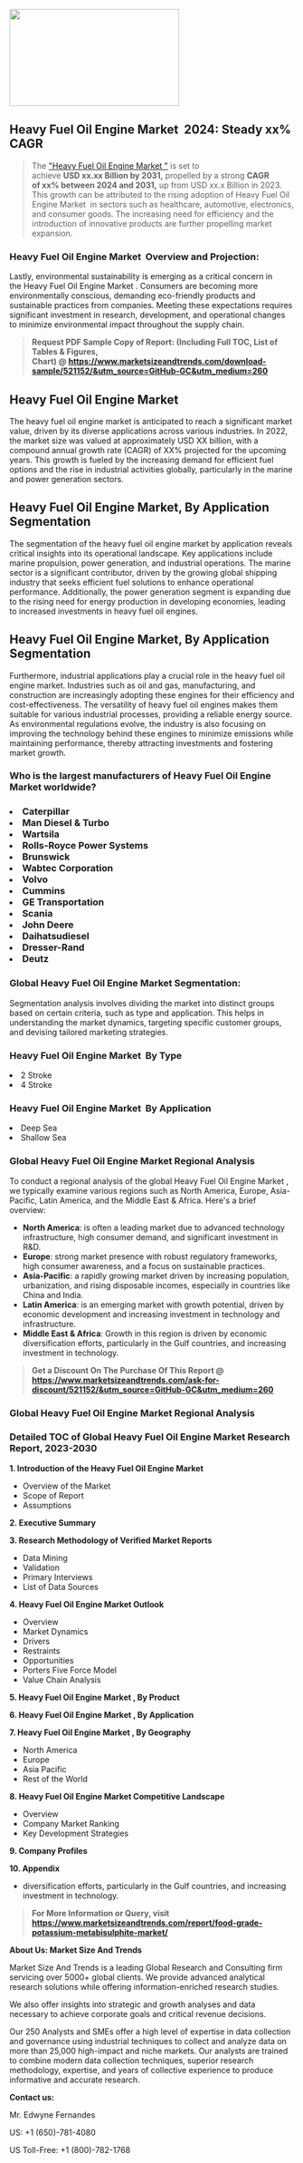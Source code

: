 <p><img class="alignnone size-medium wp-image-20088" src="https://ffe5etoiles.com/wp-content/uploads/2024/12/MST1-300x171.png" alt="" width="300" height="171" /></p><h2 id="ember46" class="ember-view reader-text-block__heading-2">Heavy Fuel Oil Engine Market &nbsp;2024: Steady&nbsp;xx% CAGR</h2><blockquote id="ember47" class="ember-view reader-text-block__blockquote">The&nbsp;<a class="app-aware-link " href="https://www.marketsizeandtrends.com/download-sample/521152/&utm_source=GitHub-GC&utm_medium=260" target="_blank" data-test-app-aware-link="">"Heavy Fuel Oil Engine Market "</a>&nbsp;is set to achieve&nbsp;<strong>USD&nbsp;xx.xx&nbsp;Billion by 2031,</strong>&nbsp;propelled by a strong&nbsp;<strong>CAGR of&nbsp;xx% between 2024 and 2031,</strong>&nbsp;up from USD xx.x Billion in 2023. This growth can be attributed to the rising adoption of&nbsp;Heavy Fuel Oil Engine Market &nbsp;in sectors such as healthcare, automotive, electronics, and consumer goods. The increasing need for efficiency and the introduction of innovative products are further propelling market expansion.</blockquote><h3 id="ember48" class="ember-view reader-text-block__heading-3">Heavy Fuel Oil Engine Market &nbsp;Overview and Projection:</h3><p id="ember49" class="ember-view reader-text-block__paragraph">Lastly, environmental sustainability is emerging as a critical concern in the&nbsp;Heavy Fuel Oil Engine Market . Consumers are becoming more environmentally conscious, demanding eco-friendly products and sustainable practices from companies. Meeting these expectations requires significant investment in research, development, and operational changes to minimize environmental impact throughout the supply chain.</p><blockquote id="ember50" class="ember-view reader-text-block__blockquote"><strong>Request PDF Sample Copy of Report: (Including Full TOC, List of Tables &amp; Figures, Chart)&nbsp;@&nbsp;<strong><a href="https://www.marketsizeandtrends.com/download-sample/521152/&utm_source=GitHub-GC&utm_medium=260" target="_blank">https://www.marketsizeandtrends.com/download-sample/521152/&utm_source=GitHub-GC&utm_medium=260</a></strong></strong></blockquote><h3 class=""> <h2>Heavy Fuel Oil Engine Market</h2><p>The heavy fuel oil engine market is anticipated to reach a significant market value, driven by its diverse applications across various industries. In 2022, the market size was valued at approximately USD XX billion, with a compound annual growth rate (CAGR) of XX% projected for the upcoming years. This growth is fueled by the increasing demand for efficient fuel options and the rise in industrial activities globally, particularly in the marine and power generation sectors.</p><h2>Heavy Fuel Oil Engine Market, By Application Segmentation</h2><p>The segmentation of the heavy fuel oil engine market by application reveals critical insights into its operational landscape. Key applications include marine propulsion, power generation, and industrial operations. The marine sector is a significant contributor, driven by the growing global shipping industry that seeks efficient fuel solutions to enhance operational performance. Additionally, the power generation segment is expanding due to the rising need for energy production in developing economies, leading to increased investments in heavy fuel oil engines.</p><h2>Heavy Fuel Oil Engine Market, By Application Segmentation</h2><p>Furthermore, industrial applications play a crucial role in the heavy fuel oil engine market. Industries such as oil and gas, manufacturing, and construction are increasingly adopting these engines for their efficiency and cost-effectiveness. The versatility of heavy fuel oil engines makes them suitable for various industrial processes, providing a reliable energy source. As environmental regulations evolve, the industry is also focusing on improving the technology behind these engines to minimize emissions while maintaining performance, thereby attracting investments and fostering market growth.</p></h3><h3 id="" class="">Who is the largest manufacturers of&nbsp;Heavy Fuel Oil Engine Market worldwide?</h3><h3 class=""></Li><Li>Caterpillar</Li><Li> Man Diesel & Turbo</Li><Li> Wartsila</Li><Li> Rolls-Royce Power Systems</Li><Li> Brunswick</Li><Li> Wabtec Corporation</Li><Li> Volvo</Li><Li> Cummins</Li><Li> GE Transportation</Li><Li> Scania</Li><Li> John Deere</Li><Li> Daihatsudiesel</Li><Li> Dresser-Rand</Li><Li> Deutz</h3><h3 id="ember53" class="ember-view reader-text-block__heading-3">Global&nbsp;Heavy Fuel Oil Engine Market Segmentation:</h3><p id="ember54" class="ember-view reader-text-block__paragraph">Segmentation analysis involves dividing the market into distinct groups based on certain criteria, such as type and application. This helps in understanding the market dynamics, targeting specific customer groups, and devising tailored marketing strategies.</p><h3 id="" class="">Heavy Fuel Oil Engine Market &nbsp;By Type</h3><p></Li><Li>2 Stroke</Li><Li> 4 Stroke</p><h3 id="" class="">Heavy Fuel Oil Engine Market &nbsp;By Application</h3><p class=""></Li><Li>Deep Sea</Li><Li> Shallow Sea</p><h3 id="ember62" class="ember-view reader-text-block__heading-3">Global Heavy Fuel Oil Engine Market Regional Analysis</h3><p id="ember63" class="ember-view reader-text-block__paragraph">To conduct a regional analysis of the global Heavy Fuel Oil Engine Market , we typically examine various regions such as North America, Europe, Asia-Pacific, Latin America, and the Middle East &amp; Africa. Here's a brief overview:</p><ul><li><strong>North America</strong>: is often a leading market due to advanced technology infrastructure, high consumer demand, and significant investment in R&amp;D.</li><li><strong>Europe</strong>: strong market presence with robust regulatory frameworks, high consumer awareness, and a focus on sustainable practices.</li><li><strong>Asia-Pacific</strong>: a rapidly growing market driven by increasing population, urbanization, and rising disposable incomes, especially in countries like China and India.</li><li><strong>Latin America</strong>: is an emerging market with growth potential, driven by economic development and increasing investment in technology and infrastructure.</li><li><strong>Middle East &amp; Africa</strong>: Growth in this region is driven by economic diversification efforts, particularly in the Gulf countries, and increasing investment in technology.</li></ul><blockquote id="ember61" class="ember-view reader-text-block__blockquote"><strong>Get a Discount On The Purchase Of This Report @ <strong><a href="https://html-cleaner.com/" target="">https://www.marketsizeandtrends.com/ask-for-discount/521152/&utm_source=GitHub-GC&utm_medium=260</a></strong></strong></blockquote><h3 id="ember62" class="ember-view reader-text-block__heading-3">Global Heavy Fuel Oil Engine Market Regional Analysis</h3><h3 id="" class="">Detailed TOC of Global Heavy Fuel Oil Engine Market Research Report, 2023-2030</h3><p id="" class=""><strong>1. Introduction of the Heavy Fuel Oil Engine Market </strong></p><ul><li>Overview of the Market</li><li>Scope of Report</li><li>Assumptions</li></ul><p id="" class=""><strong>2. Executive Summary</strong></p><p id="" class=""><strong>3. Research Methodology of Verified Market Reports</strong></p><ul><li>Data Mining</li><li>Validation</li><li>Primary Interviews</li><li>List of Data Sources</li></ul><p id="" class=""><strong>4. Heavy Fuel Oil Engine Market Outlook</strong></p><ul><li>Overview</li><li>Market Dynamics</li><li>Drivers</li><li>Restraints</li><li>Opportunities</li><li>Porters Five Force Model</li><li>Value Chain Analysis</li></ul><p id="" class=""><strong>5. Heavy Fuel Oil Engine Market , By Product</strong></p><p id="" class=""><strong>6. Heavy Fuel Oil Engine Market , By Application</strong></p><p id="" class=""><strong>7. Heavy Fuel Oil Engine Market , By Geography</strong></p><ul><li>North America</li><li>Europe</li><li>Asia Pacific</li><li>Rest of the World</li></ul><p id="" class=""><strong>8. Heavy Fuel Oil Engine Market Competitive Landscape</strong></p><ul><li>Overview</li><li>Company Market Ranking</li><li>Key Development Strategies</li></ul><p id="" class=""><strong>9. Company Profiles</strong></p><p id="" class=""><strong>10. Appendix</strong></p><ul><li>diversification efforts, particularly in the Gulf countries, and increasing investment in technology.</li></ul><blockquote id="ember65" class="ember-view reader-text-block__blockquote"><strong>For More Information or Query, visit <strong><strong><a href="https://html-cleaner.com/" target="">https://www.marketsizeandtrends.com/report/food-grade-potassium-metabisulphite-market/</a></strong></strong></strong></blockquote><p id="" class=""><strong>About Us: Market Size And Trends</strong></p><p id="" class="">Market Size And Trends is a leading Global Research and Consulting firm servicing over 5000+ global clients. We provide advanced analytical research solutions while offering information-enriched research studies.</p><p id="" class="">We also offer insights into strategic and growth analyses and data necessary to achieve corporate goals and critical revenue decisions.</p><p id="" class="">Our 250 Analysts and SMEs offer a high level of expertise in data collection and governance using industrial techniques to collect and analyze data on more than 25,000 high-impact and niche markets. Our analysts are trained to combine modern data collection techniques, superior research methodology, expertise, and years of collective experience to produce informative and accurate research.</p><p id="" class=""><strong>Contact us:</strong></p><p id="" class="">Mr. Edwyne Fernandes</p><p id="" class="">US: +1 (650)-781-4080</p><p id="" class="">US Toll-Free: +1 (800)-782-1768</p>
